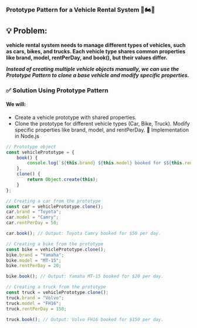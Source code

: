 ### Prototype Pattern for a Vehicle Rental System 🚗🏍️🚚
## 💡 Problem:
**vehicle rental system needs to manage different types of vehicles, such as cars, bikes, and trucks. Each vehicle type shares common properties like brand, model, rentPerDay, and book(), but their values differ.**

***Instead of creating multiple vehicle objects manually, we can use the Prototype Pattern to clone a base vehicle and modify specific properties.***

### ✅ Solution Using Prototype Pattern
#### We will:

- Create a vehicle prototype with shared properties.
- Clone the prototype for different vehicle types (Car, Bike, Truck).
Modify specific properties like brand, model, and rentPerDay.
📌 Implementation in Node.js
```javascript
// Prototype object
const vehiclePrototype = {
    book() {
        console.log(`${this.brand} ${this.model} booked for $${this.rentPerDay} per day.`);
    },
    clone() {
        return Object.create(this);
    }
};

// Creating a car from the prototype
const car = vehiclePrototype.clone();
car.brand = "Toyota";
car.model = "Camry";
car.rentPerDay = 50;

car.book(); // Output: Toyota Camry booked for $50 per day.

// Creating a bike from the prototype
const bike = vehiclePrototype.clone();
bike.brand = "Yamaha";
bike.model = "MT-15";
bike.rentPerDay = 20;

bike.book(); // Output: Yamaha MT-15 booked for $20 per day.

// Creating a truck from the prototype
const truck = vehiclePrototype.clone();
truck.brand = "Volvo";
truck.model = "FH16";
truck.rentPerDay = 150;

truck.book(); // Output: Volvo FH16 booked for $150 per day.
```